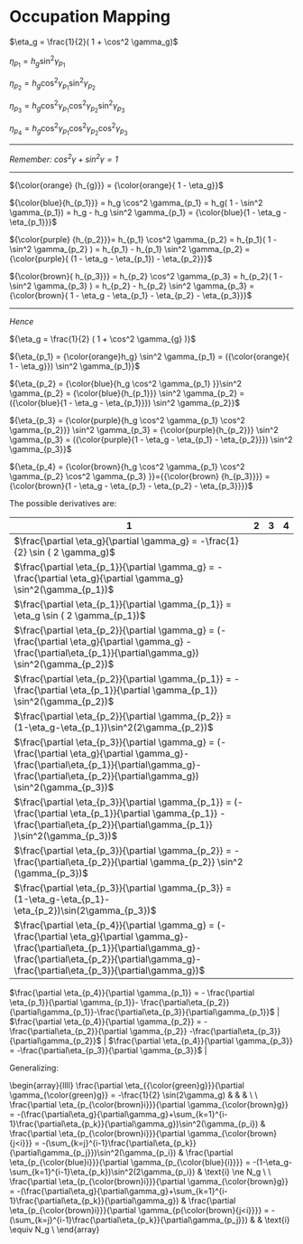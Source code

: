 # Occupation Mapping



$\eta_g = \frac{1}{2}( 1 + \cos^2 \gamma_g)$

$\eta_{p_1} = h_g \sin^2 \gamma_{p_1}$

$\eta_{p_2} = h_g \cos^2 \gamma_{p_1} \sin^2 \gamma_{p_2}$

$\eta_{p_3} = h_g \cos^2 \gamma_{p_1} \cos^2 \gamma_{p_2} \sin^2 \gamma_{p_3}$

$\eta_{p_4} = h_g \cos^2 \gamma_{p_1} \cos^2 \gamma_{p_2} \cos^2 \gamma_{p_3}$


---

*Remember: $\cos^2 \gamma + \sin^2 \gamma = 1$*



---

${\color{orange} {h_{g}}} = {\color{orange}{ 1 - \eta_g}}$

${\color{blue}{h_{p_1}}} = h_g \cos^2 \gamma_{p_1} = h_g( 1 - \sin^2 \gamma_{p_1}) = h_g - h_g \sin^2 \gamma_{p_1} = {\color{blue}{1 - \eta_g - \eta_{p_1}}}$

${\color{purple} {h_{p_2}}}= h_{p_1} \cos^2 \gamma_{p_2} = h_{p_1}( 1 - \sin^2 \gamma_{p_2} ) = h_{p_1} - h_{p_1} \sin^2 \gamma_{p_2} = {\color{purple}{ (1 - \eta_g - \eta_{p_1}) - \eta_{p_2}}}$

${\color{brown}{ h_{p_3}}} = h_{p_2} \cos^2 \gamma_{p_3} = h_{p_2}( 1 - \sin^2 \gamma_{p_3} ) = h_{p_2} - h_{p_2} \sin^2 \gamma_{p_3} = {\color{brown}{ 1 - \eta_g - \eta_{p_1} - \eta_{p_2} - \eta_{p_3}}}$


---

*Hence*

${\eta_g = \frac{1}{2} ( 1 + \cos^2 \gamma_{g} )}$

${\eta_{p_1} = {\color{orange}h_g} \sin^2 \gamma_{p_1} = ({\color{orange}{ 1 - \eta_g}}) \sin^2 \gamma_{p_1}}$

${\eta_{p_2} = {\color{blue}{h_g \cos^2 \gamma_{p_1} }}\sin^2 \gamma_{p_2} = {\color{blue}{h_{p_1}}} \sin^2 \gamma_{p_2} = ({\color{blue}{1 - \eta_g - \eta_{p_1}}}) \sin^2 \gamma_{p_2}}$

${\eta_{p_3} = {\color{purple}{h_g \cos^2 \gamma_{p_1} \cos^2 \gamma_{p_2}}} \sin^2 \gamma_{p_3} = {\color{purple}{h_{p_2}}} \sin^2 \gamma_{p_3} = ({\color{purple}{1 - \eta_g - \eta_{p_1} - \eta_{p_2}}}) \sin^2 \gamma_{p_3}}$

${\eta_{p_4} = {\color{brown}{h_g \cos^2 \gamma_{p_1} \cos^2 \gamma_{p_2} \cos^2 \gamma_{p_3} }}={{\color{brown} {h_{p_3}}}} = {\color{brown}{1 - \eta_g - \eta_{p_1} - \eta_{p_2} - \eta_{p_3}}}}$

The possible derivatives are:

| 1 | 2 | 3 | 4 |
|---|---|---|---|
|$\frac{\partial \eta_g}{\partial \gamma_g} = -\frac{1}{2} \sin ( 2 \gamma_g)$ | | | |
|$\frac{\partial \eta_{p_1}}{\partial \gamma_g} = - \frac{\partial \eta_g}{\partial \gamma_g} \sin^2(\gamma_{p_1})$ | 
$\frac{\partial \eta_{p_1}}{\partial \gamma_{p_1}} = \eta_g \sin ( 2 \gamma_{p_1})$ | | |
|$\frac{\partial \eta_{p_2}}{\partial \gamma_g} =  (- \frac{\partial \eta_g}{\partial \gamma_g} -\frac{\partial\eta_{p_1}}{\partial\gamma_g}) \sin^2(\gamma_{p_2})$ |
$\frac{\partial \eta_{p_2}}{\partial \gamma_{p_1}} = - \frac{\partial \eta_{p_1}}{\partial \gamma_{p_1}} \sin^2(\gamma_{p_2})$ | 
$\frac{\partial \eta_{p_2}}{\partial \gamma_{p_2}} = (1-\eta_g-\eta_{p_1})\sin^2(2\gamma_{p_2})$ | |
|$\frac{\partial \eta_{p_3}}{\partial \gamma_g} = (- \frac{\partial \eta_g}{\partial \gamma_g}-\frac{\partial\eta_{p_1}}{\partial\gamma_g}-\frac{\partial\eta_{p_2}}{\partial\gamma_g}) \sin^2(\gamma_{p_3})$ |
$\frac{\partial \eta_{p_3}}{\partial \gamma_{p_1}} =  (- \frac{\partial \eta_{p_1}}{\partial \gamma_{p_1}} -\frac{\partial\eta_{p_2}}{\partial\gamma_{p_1}} )\sin^2(\gamma_{p_3})$ |
$\frac{\partial \eta_{p_3}}{\partial \gamma_{p_2}} = -\frac{\partial\eta_{p_2}}{\partial \gamma_{p_2}} \sin^2 (\gamma_{p_3})$ |
$\frac{\partial \eta_{p_3}}{\partial \gamma_{p_3}} = (1-\eta_g-\eta_{p_1}-\eta_{p_2})\sin(2\gamma_{p_3})$ |
|$\frac{\partial \eta_{p_4}}{\partial \gamma_g} = (- \frac{\partial \eta_g}{\partial \gamma_g}-\frac{\partial\eta_{p_1}}{\partial\gamma_g}-\frac{\partial\eta_{p_2}}{\partial\gamma_g}-\frac{\partial\eta_{p_3}}{\partial\gamma_g})$ |
$\frac{\partial \eta_{p_4}}{\partial \gamma_{p_1}} = - \frac{\partial \eta_{p_1}}{\partial \gamma_{p_1}}- 
\frac{\partial\eta_{p_2}}{\partial\gamma_{p_1}}-\frac{\partial\eta_{p_3}}{\partial\gamma_{p_1}}$ | 
$\frac{\partial \eta_{p_4}}{\partial \gamma_{p_2}} = -\frac{\partial\eta_{p_2}}{\partial \gamma_{p_2}} -\frac{\partial\eta_{p_3}}{\partial\gamma_{p_2}}$ |
$\frac{\partial \eta_{p_4}}{\partial \gamma_{p_3}} = -\frac{\partial\eta_{p_3}}{\partial \gamma_{p_3}}$ |


 Generalizing:


\begin{array}{llll}
\frac{\partial \eta_{{\color{green}g}}}{\partial \gamma_{\color{green}g}} = -\frac{1}{2} \sin(2\gamma_g) & & & \\
\\
\frac{\partial \eta_{p_{\color{brown}i}}}{\partial \gamma_{\color{brown}g}} = -(\frac{\partial\eta_g}{\partial\gamma_g}+\sum_{k=1}^{i-1}\frac{\partial\eta_{p_k}}{\partial\gamma_g})\sin^2(\gamma_{p_i}) &
\frac{\partial \eta_{p_{\color{brown}i}}}{\partial \gamma_{\color{brown}{j<i}}} = -(\sum_{k=j}^{i-1}\frac{\partial\eta_{p_k}}{\partial\gamma_{p_j}})\sin^2(\gamma_{p_i}) &
\frac{\partial \eta_{p_{\color{blue}i}}}{\partial \gamma_{p_{\color{blue}{i}}}} = -(1-\eta_g-\sum_{k=1}^{i-1}\eta_{p_k})\sin^2(2\gamma_{p_i}) &
\text{i} \ne N_g \\
\\
\frac{\partial \eta_{p_{\color{brown}i}}}{\partial \gamma_{\color{brown}g}} = -(\frac{\partial\eta_g}{\partial\gamma_g}+\sum_{k=1}^{i-1}\frac{\partial\eta_{p_k}}{\partial\gamma_g}) &
\frac{\partial \eta_{p_{\color{brown}i}}}{\partial \gamma_{p{\color{brown}{j<i}}}} = -(\sum_{k=j}^{i-1}\frac{\partial\eta_{p_k}}{\partial\gamma_{p_j}}) & & 
\text{i} \equiv N_g \\
\end{array}



